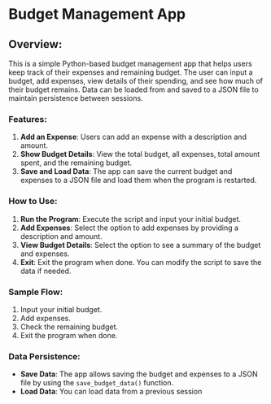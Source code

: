 # Budget Management App

## Overview:
This is a simple Python-based budget management app that helps users keep track of their expenses and remaining budget. The user can input a budget, add expenses, view details of their spending, and see how much of their budget remains. Data can be loaded from and saved to a JSON file to maintain persistence between sessions.

### Features:
1. **Add an Expense**: Users can add an expense with a description and amount.
2. **Show Budget Details**: View the total budget, all expenses, total amount spent, and the remaining budget.
3. **Save and Load Data**: The app can save the current budget and expenses to a JSON file and load them when the program is restarted.
   
### How to Use:
1. **Run the Program**: Execute the script and input your initial budget.
2. **Add Expenses**: Select the option to add expenses by providing a description and amount.
3. **View Budget Details**: Select the option to see a summary of the budget and expenses.
4. **Exit**: Exit the program when done. You can modify the script to save the data if needed.

### Sample Flow:
1. Input your initial budget.
2. Add expenses.
3. Check the remaining budget.
4. Exit the program when done.

### Data Persistence:
- **Save Data**: The app allows saving the budget and expenses to a JSON file by using the `save_budget_data()` function.
- **Load Data**: You can load data from a previous session
